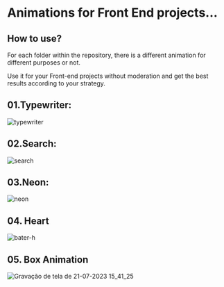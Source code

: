 # Animations for Front End projects...</h1>

## How to use?

For each folder within the repository, there is a different animation for different purposes or not.

Use it for your Front-end projects without moderation and get the best results according to your strategy.

## 01.Typewriter:<br>

![typewriter](https://github.com/eipvi/animations/assets/87573675/82d3d434-90de-46ee-9875-f9fdd85759bd)

## 02.Search:

![search](https://github.com/eipvi/animations/assets/87573675/f265add2-fa8a-4e20-b021-5c1813d300f7)

## 03.Neon:

![neon](https://github.com/eipvi/animations/assets/87573675/181aec3c-f825-44d3-a4be-2f4f55d507f6)

## 04. Heart

![bater-h](https://github.com/eipvi/animations/assets/87573675/833986c8-cff6-456f-8ca8-65b82833fcf4)

## 05. Box Animation

![Gravação de tela de 21-07-2023 15_41_25](https://github.com/eipvi/animations/assets/87573675/366118f5-e36e-432f-8a16-d64dd68fa8c6)
